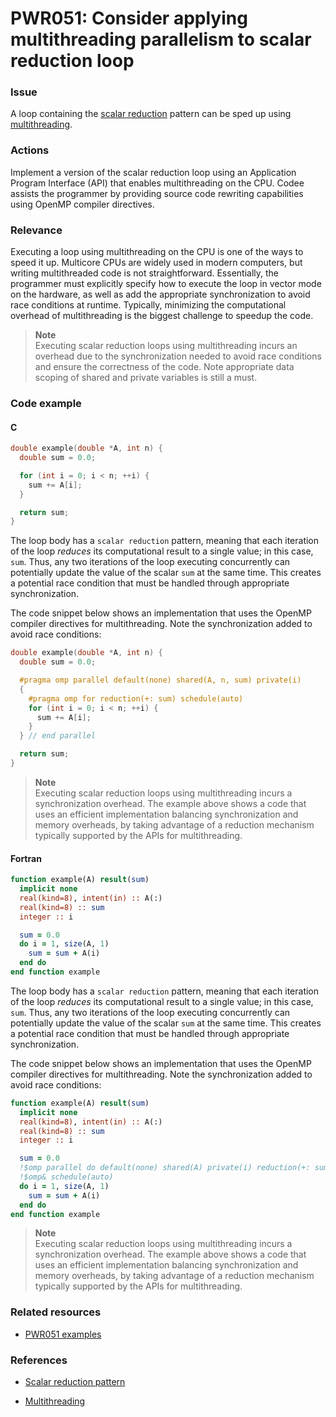 # PWR051: Consider applying multithreading parallelism to scalar reduction loop

### Issue

A loop containing the
[scalar reduction](../../Glossary/Patterns-for-performance-optimization/Scalar-reduction.md)
pattern can be sped up using [multithreading](../../Glossary/Multithreading.md).

### Actions

Implement a version of the scalar reduction loop using an Application Program
Interface (API) that enables multithreading on the CPU. Codee assists the
programmer by providing source code rewriting capabilities using OpenMP compiler
directives.

### Relevance

Executing a loop using multithreading on the CPU is one of the ways to speed it
up. Multicore CPUs are widely used in modern computers, but writing
multithreaded code is not straightforward. Essentially, the programmer must
explicitly specify how to execute the loop in vector mode on the hardware, as
well as add the appropriate synchronization to avoid race conditions at runtime.
Typically, minimizing the computational overhead of multithreading is the
biggest challenge to speedup the code.

>**Note**  
>Executing scalar reduction loops using multithreading incurs an overhead due to
>the synchronization needed to avoid race conditions and ensure the correctness
>of the code. Note appropriate data scoping of shared and private variables is
>still a must.

### Code example

#### C

```c
double example(double *A, int n) {
  double sum = 0.0;

  for (int i = 0; i < n; ++i) {
    sum += A[i];
  }

  return sum;
}
```

The loop body has a `scalar reduction` pattern, meaning that each iteration of
the loop *reduces* its computational result to a single value; in this case,
`sum`. Thus, any two iterations of the loop executing concurrently can
potentially update the value of the scalar `sum` at the same time. This creates
a potential race condition that must be handled through appropriate
synchronization.

The code snippet below shows an implementation that uses the OpenMP compiler
directives for multithreading. Note the synchronization added to avoid race
conditions:

```c
double example(double *A, int n) {
  double sum = 0.0;

  #pragma omp parallel default(none) shared(A, n, sum) private(i)
  {
    #pragma omp for reduction(+: sum) schedule(auto)
    for (int i = 0; i < n; ++i) {
      sum += A[i];
    }
  } // end parallel

  return sum;
}
```

>**Note**  
>Executing scalar reduction loops using multithreading incurs a synchronization
>overhead. The example above shows a code that uses an efficient implementation
>balancing synchronization and memory overheads, by taking advantage of a
>reduction mechanism typically supported by the APIs for multithreading.

#### Fortran

```f90
function example(A) result(sum)
  implicit none
  real(kind=8), intent(in) :: A(:)
  real(kind=8) :: sum
  integer :: i

  sum = 0.0
  do i = 1, size(A, 1)
    sum = sum + A(i)
  end do
end function example
```

The loop body has a `scalar reduction` pattern, meaning that each iteration of
the loop *reduces* its computational result to a single value; in this case,
`sum`. Thus, any two iterations of the loop executing concurrently can
potentially update the value of the scalar `sum` at the same time. This creates
a potential race condition that must be handled through appropriate
synchronization.

The code snippet below shows an implementation that uses the OpenMP compiler
directives for multithreading. Note the synchronization added to avoid race
conditions:

```f90
function example(A) result(sum)
  implicit none
  real(kind=8), intent(in) :: A(:)
  real(kind=8) :: sum
  integer :: i

  sum = 0.0
  !$omp parallel do default(none) shared(A) private(i) reduction(+: sum) &
  !$omp& schedule(auto)
  do i = 1, size(A, 1)
    sum = sum + A(i)
  end do
end function example
```

>**Note**  
>Executing scalar reduction loops using multithreading incurs a synchronization
>overhead. The example above shows a code that uses an efficient implementation
>balancing synchronization and memory overheads, by taking advantage of a
>reduction mechanism typically supported by the APIs for multithreading.

### Related resources

* [PWR051 examples](../PWR051)

### References

* [Scalar reduction pattern](../../Glossary/Patterns-for-performance-optimization/Scalar-reduction.md)

* [Multithreading](../../Glossary/Multithreading.md)
